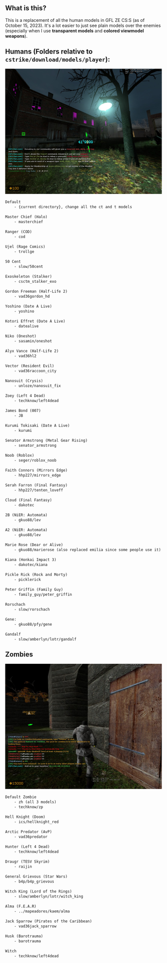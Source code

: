 ## What is this?
This is a replacement of all the human models in GFL ZE CS:S (as of October 15, 2023). It's a lot easier to just see plain models over the enemies (especially when I use **transparent models** and **colored viewmodel weapons**).

## Humans (Folders relative to `cstrike/download/models/player`):
![image](images/ct.jpg)
```
Default
    - {current directory}, change all the ct and t models

Master Chief (Halo)
    - masterchief

Ranger (COD)
    - cod

Ujel (Rage Comics)
    - trollge

50 Cent
    - slow/50cent

Exoskeleton (Stalker)
    - csctm_stalker_exo

Gordon Freeman (Half-Life 2)
    - vad36gordon_hd

Yoshino (Date A Live)
    - yoshino

Kotori Effret (Date A Live)
    - datealive

Niko (Oneshot)
    - sasamin/oneshot

Alyx Vance (Half-Life 2)
    - vad36hl2

Vector (Resident Evil)
    - vad36raccoon_city

Nanosuit (Crysis)
    - unloze/nanosuit_fix

Zoey (Left 4 Dead)
    - techknow/left4dead

James Bond (007)
    - JB

Kurumi Tokisaki (Date A Live)
    - kurumi

Senator Armstrong (Metal Gear Rising)
    - senator_armstrong

Noob (Roblox)
    - seger/roblox_noob

Faith Connors (Mirrors Edge)
    - hhp227/mirrors_edge

Serah Farron (Final Fantasy)
    - hhp227/tenten_loveff

Cloud (Final Fantasy)
    - dakotec

2B (NiER: Automata)
    - gkuo88/lev

A2 (NiER: Automata)
    - gkuo88/lev

Marie Rose (Dear or Alive)
    - gkuo88/marierose (also replaced emilia since some people use it)

Kiana (Honkai Impact 3)
    - dakotec/kiana

Pickle Rick (Rock and Morty)
    - picklerick

Peter Griffin (Family Guy)
    - family_guy/peter_griffin

Rorschach
    - slow/rorschach

Gene:
    - gkuo88/pfy/gene

Gandalf
    - slow/amberlyn/lotr/gandalf
```

## Zombies
![image](images/t.jpg)
```
Default Zombie
    - zh (all 3 models)
    - techknow/zp

Hell Knight (Doom)
    - ics/hellknight_red

Arctic Predator (AvP)
    - vad36predator

Hunter (Left 4 Dead)
    - techknow/left4dead

Draugr (TESV Skyrim)
    - raijin

General Grievous (Star Wars)
    - b4p/b4p_grievous

Witch King (Lord of the Rings)
    - slow/amberlyn/lotr/witch_king

Alma (F.E.A.R)
    - ../mapeadores/kaem/alma

Jack Sparrow (Pirates of the Caribbean)
    - vad36jack_sparrow

Husk (Barotrauma)
    - barotrauma

Witch
    - techknow/left4dead
```